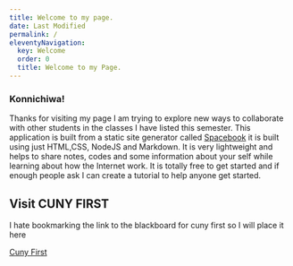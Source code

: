 ```yaml
---
title: Welcome to my page.
date: Last Modified 
permalink: /
eleventyNavigation:
  key: Welcome
  order: 0
  title: Welcome to my Page.
---
```

### Konnichiwa!

Thanks for visiting my page I am trying to explore new ways to collaborate with other students in the classes I have listed this semester. This application is built from a static site generator called [Spacebook](https://spacebook.app) it is built using just HTML,CSS, NodeJS and Markdown. It is very lightweight and helps to share notes, codes and some information about your self while learning about how the Internet work. It is totally free to get started and if enough people ask I can create a tutorial to help anyone get started.

## Visit CUNY FIRST
I hate bookmarking the link to the blackboard for cuny first so I will place it here

[Cuny First](https://ssologin.cuny.edu/cuny.html)
